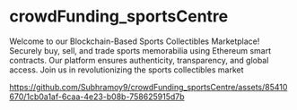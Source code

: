 # crowdFunding_sportsCentre
Welcome to our Blockchain-Based Sports Collectibles Marketplace! Securely buy, sell, and trade sports memorabilia using Ethereum smart contracts. Our platform ensures authenticity, transparency, and global access. Join us in revolutionizing the sports collectibles market


https://github.com/Subhramoy9/crowdFunding_sportsCentre/assets/85410670/1cb0a1af-6caa-4e23-b08b-758625915d7b


